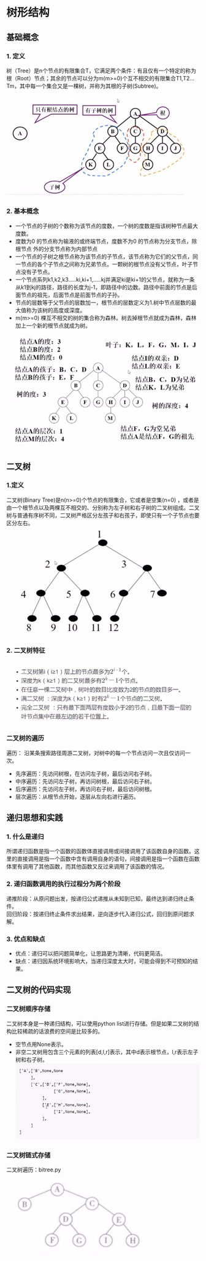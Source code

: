 # 树形结构

## 基础概念

### 1. 定义

树（Tree）是n个节点的有限集合T，它满足两个条件：有且仅有一个特定的称为根（Root）节点；其余的节点可以分为m(m>=0)个互不相交的有限集合T1,T2... Tm，其中每一个集合又是一棵树，并称为其根的子树(Subtree)。
![tree1](./source/tree1.png)

### 2. 基本概念

- 一个节点的子树的个数称为该节点的度数，一个树的度数是指该树种节点最大度数。
- 度数为0 的节点称为输液的或终端节点，度数不为0 的节点称为分支节点，除根节点 外的分支节点称为内部节点
- 一个节点的子树之根节点称为该节点的子节点，该节点称为它们的父节点，同一节点的各个子节点之间称为兄弟节点。一颗树的根节点没有父节点，叶子节点没有子节点。
- 一个节点系列k1,k2,k3.....ki,ki+1,.....kj并满足ki是ki+1的父节点，就称为一条从k1到kj的路径，路径的长度为j-1，即路径中的边数。路径中前面的节点是后面节点的祖先，后面节点是前面节点的子孙。
- 节点的层数等于父节点的层数加一，根节点的层数定义为1.树中节点层数的最大值称为该树的高度或深度。
- m(m>=0) 棵互不相交的树的集合称为森林。树去掉根节点就成为森林，森林加上一个新的根节点就成为树。

![tree2](./source/tree2.png)

## 二叉树

### 1.定义

二叉树(Binary Tree)是n(n>=0)个节点的有限集合，它或者是空集(n=0)
，或者是由一个根节点以及两棵互不相交的、分别称为左子树和右子树的二叉树组成。二叉树与普通有序树不同，二叉树严格区分左孩子和右孩子，即使只有一个子节点也要区分左右。
![tree3](./source/tree3.png)

### 2. 二叉树特征

![tree4](./source/tree4.png)

### 二叉树的遍历

遍历： 沿某条搜索路径周游二叉树，对树中的每一个节点访问一次且仅访问一次。

- 先序遍历：先访问树根，在访问左子树，最后访问右子树。
- 中序遍历：先访问左子树，再访问树根，最后访问右子树。
- 后序遍历：先访问左子树，再访问右子树，最后访问树根。
- 层次遍历：从根节点开始，逐层从左向右进行遍历。

## 递归思想和实践

### 1. 什么是递归

所谓递归函数是指一个函数的函数体直接调用或间接调用了该函数自身的函数。这里的直接调用是指一个函数中含有调用自身的语句，间接调用是指一个函数在函数体里有调用了其他函数，而其他函数又反过来调用了该函数的情况。

### 2. 递归函数调用的执行过程分为两个阶段

递推阶段：从原问题出发，按递归公式递推从未知到已知，最终达到递归终止条件。   
回归阶段：按递归终止条件求出结果，逆向逐步代入递归公式，回归到原问题求解。

### 3. 优点和缺点

- 优点：递归可以把问题简单化，让思路更为清晰，代码更简洁。
- 缺点：递归因系统环境影响大，当递归深度太大时，可能会得到不可预知的结果。

## 二叉树的代码实现

### 二叉树顺序存储

二叉树本身是一种递归结构，可以使用python list进行存储。但是如果二叉树的结构比较稀疏的话浪费的空间是比较多的。

- 空节点用None表示。
- 非空二叉树用包含三个元素的列表[d,l,r]表示，其中d表示根节点，l,r表示左子树和右子树。
  ![tree5](./source/tree5.png)

### 二叉树链式存储

二叉树遍历：bitree.py

![tree6](./source/tree6.png)
